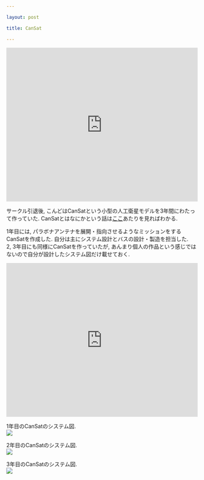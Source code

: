 ```yaml
---

layout: post

title: CanSat

---
```


<iframe width="100%" height="405" src="https://www.youtube.com/embed/0tESuZFMthI" frameborder="0" allowfullscreen></iframe>

サークル引退後, こんどはCanSatという小型の人工衛星モデルを3年間にわたって作っていた. CanSatとはなにかという話は<a href="http://unisec.jp/activities/cansat.html">ここ</a>あたりを見ればわかる.  

1年目には, パラボナアンテナを展開・指向させるようなミッションをするCanSatを作成した. 自分は主にシステム設計とバスの設計・製造を担当した.  
2, 3年目にも同様にCanSatを作っていたが, あんまり個人の作品という感じではないので自分が設計したシステム図だけ載せておく.  

<iframe width="100%" height="405" src="https://www.youtube.com/embed/IQ5PO6t1sjU" frameborder="0" allowfullscreen></iframe>

1年目のCanSatのシステム図.  
<img src="https://gakuseishitsu.github.io/images/cansat/cansat1.jpg">

2年目のCanSatのシステム図.  
<img src="https://gakuseishitsu.github.io/images/cansat/cansat2.jpg">

3年目のCanSatのシステム図.  
<img src="https://gakuseishitsu.github.io/images/cansat/cansat3.jpg">
